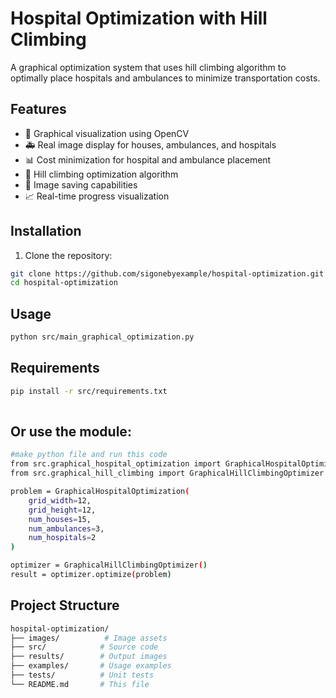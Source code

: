 # Hospital Optimization with Hill Climbing

A graphical optimization system that uses hill climbing algorithm to optimally place hospitals and ambulances to minimize transportation costs.

## Features

- 🏥 Graphical visualization using OpenCV
- 🚑 Real image display for houses, ambulances, and hospitals
- 📊 Cost minimization for hospital and ambulance placement
- 🔄 Hill climbing optimization algorithm
- 💾 Image saving capabilities
- 📈 Real-time progress visualization

## Installation

1. Clone the repository:
```bash
git clone https://github.com/sigonebyexample/hospital-optimization.git
cd hospital-optimization
```
## Usage
```bash
python src/main_graphical_optimization.py
```
## Requirements
``` bash
pip install -r src/requirements.txt
    
```
## Or use the module:
``` bash
#make python file and run this code 
from src.graphical_hospital_optimization import GraphicalHospitalOptimization
from src.graphical_hill_climbing import GraphicalHillClimbingOptimizer

problem = GraphicalHospitalOptimization(
    grid_width=12,
    grid_height=12,
    num_houses=15,
    num_ambulances=3,
    num_hospitals=2
)

optimizer = GraphicalHillClimbingOptimizer()
result = optimizer.optimize(problem)
```
## Project Structure
``` bash
hospital-optimization/
├── images/          # Image assets
├── src/            # Source code
├── results/        # Output images
├── examples/       # Usage examples
├── tests/          # Unit tests
└── README.md       # This file
```
